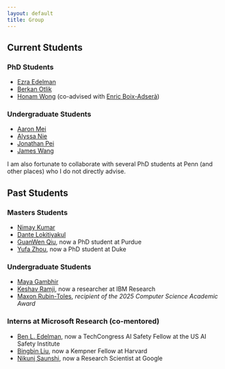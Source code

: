 ```yaml
---
layout: default
title: Group
---
```

## Current Students
### PhD Students
* [Ezra Edelman](https://www.ezraedelman.com/) 
* [Berkan Otlik](https://berkan.xyz/)
* [Honam Wong](https://matheart.github.io/) (co-advised with [Enric Boix-Adserà](https://web.mit.edu/eboix/www/))

<!-- ### Masters Student(s) -->

### Undergraduate Students
* [Aaron Mei](https://www.linkedin.com/in/aaron-mei-513b73a2)
* [Alyssa Nie](https://www.linkedin.com/in/alyssanie)
* [Jonathan Pei](https://www.linkedin.com/in/jonathanpei)
* [James Wang](https://www.linkedin.com/in/jwang541)

I am also fortunate to collaborate with several PhD students at Penn (and other places) who I do not directly advise.

## Past Students
### Masters Students
* [Nimay Kumar](https://nimaykumar.com/)
* [Dante Lokitiyakul](https://dante-hl.github.io/)
* [GuanWen Qiu](https://www.linkedin.com/in/guanwen-qiu-92b6651b0), now a PhD student at Purdue
* [Yufa Zhou](https://masterzhou1.github.io/), now a PhD student at Duke

### Undergraduate Students
* [Maya Gambhir](https://mayapalgambhir.com/)
* [Keshav Ramji](https://www.keshavramji.com/), now a researcher at IBM Research
* [Maxon Rubin-Toles](https://www.linkedin.com/in/max-rubin-toles), *recipient of the 2025 Computer Science Academic Award*

### Interns at Microsoft Research (co-mentored)
* [Ben L. Edelman](https://benjaminedelman.com/), now a TechCongress AI Safety Fellow at the US AI Safety Institute  
* [Bingbin Liu](https://clarabing.github.io/), now a Kempner Fellow at Harvard
* [Nikunj Saunshi](https://www.nikunjsaunshi.com/), now a Research Scientist at Google
